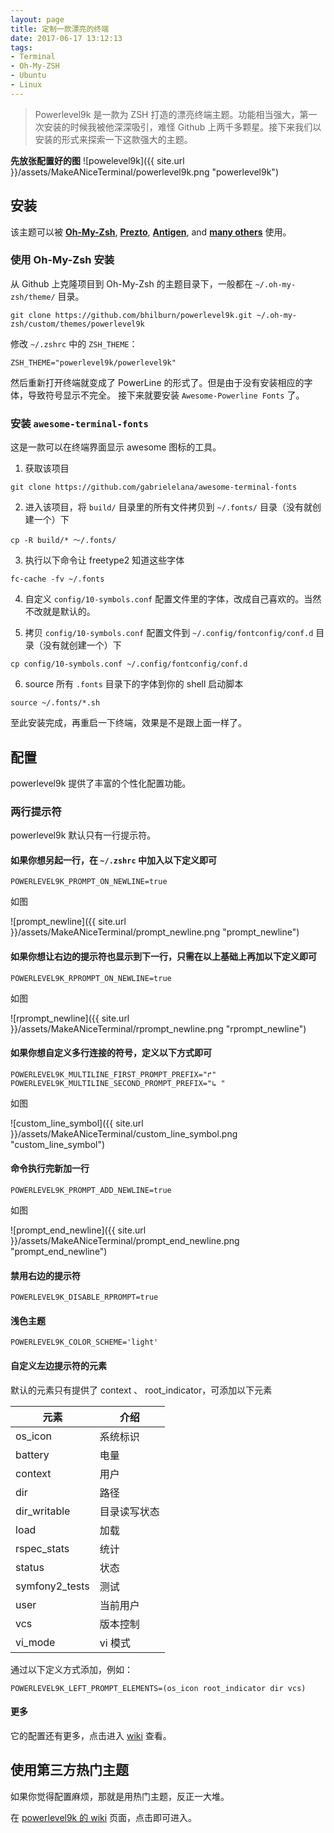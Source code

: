 ```yaml
---
layout: page
title: 定制一款漂亮的终端
date: 2017-06-17 13:12:13
tags:
- Terminal
- Oh-My-ZSH
- Ubuntu
- Linux
---
```


> Powerlevel9k 是一款为 ZSH 打造的漂亮终端主题。功能相当强大，第一次安装的时候我被他深深吸引，难怪 Github 上两千多颗星。接下来我们以安装的形式来探索一下这款强大的主题。


**先放张配置好的图**
![powelevel9k]({{ site.url }}/assets/MakeANiceTerminal/powerlevel9k.png "powerlevel9k")

## 安装

该主题可以被 **[Oh-My-Zsh](https://github.com/robbyrussell/oh-my-zsh)**, **[Prezto](https://github.com/sorin-ionescu/prezto)**, **[Antigen](https://github.com/zsh-users/antigen)**, and **[many others](https://github.com/bhilburn/powerlevel9k/wiki/Install-Instructions)** 使用。

### 使用 Oh-My-Zsh 安装

从 Github 上克隆项目到 Oh-My-Zsh 的主题目录下，一般都在 `~/.oh-my-zsh/theme/` 目录。
```
git clone https://github.com/bhilburn/powerlevel9k.git ~/.oh-my-zsh/custom/themes/powerlevel9k
```
修改 `~/.zshrc` 中的 `ZSH_THEME`：
```
ZSH_THEME="powerlevel9k/powerlevel9k"
```


然后重新打开终端就变成了 PowerLine 的形式了。但是由于没有安装相应的字体，导致符号显示不完全。
接下来就要安装 `Awesome-Powerline Fonts` 了。

### 安装 `awesome-terminal-fonts` 

这是一款可以在终端界面显示 awesome 图标的工具。

1. 获取该项目
```
git clone https://github.com/gabrielelana/awesome-terminal-fonts
```

2. 进入该项目，将 `build/` 目录里的所有文件拷贝到 `~/.fonts/` 目录（没有就创建一个）下
```
cp -R build/* ～/.fonts/
```

3. 执行以下命令让 freetype2 知道这些字体
```
fc-cache -fv ~/.fonts
```

4. 自定义 `config/10-symbols.conf` 配置文件里的字体，改成自己喜欢的。当然不改就是默认的。

5. 拷贝 `config/10-symbols.conf` 配置文件到 `~/.config/fontconfig/conf.d` 目录（没有就创建一个）下
```
cp config/10-symbols.conf ~/.config/fontconfig/conf.d
```

6. source 所有 `.fonts` 目录下的字体到你的 shell 启动脚本
```
source ~/.fonts/*.sh
```
至此安装完成，再重启一下终端，效果是不是跟上面一样了。

## 配置

powerlevel9k 提供了丰富的个性化配置功能。

### 两行提示符
powerlevel9k 默认只有一行提示符。

#### 如果你想另起一行，在 `~/.zshrc` 中加入以下定义即可
```
POWERLEVEL9K_PROMPT_ON_NEWLINE=true
```

如图

![prompt_newline]({{ site.url }}/assets/MakeANiceTerminal/prompt_newline.png "prompt_newline")

#### 如果你想让右边的提示符也显示到下一行，只需在以上基础上再加以下定义即可
```
POWERLEVEL9K_RPROMPT_ON_NEWLINE=true
```

如图

![rprompt_newline]({{ site.url }}/assets/MakeANiceTerminal/rprompt_newline.png "rprompt_newline")

#### 如果你想自定义多行连接的符号，定义以下方式即可

```
POWERLEVEL9K_MULTILINE_FIRST_PROMPT_PREFIX="↱"
POWERLEVEL9K_MULTILINE_SECOND_PROMPT_PREFIX="↳ "
```

如图

![custom_line_symbol]({{ site.url }}/assets/MakeANiceTerminal/custom_line_symbol.png "custom_line_symbol")

#### 命令执行完新加一行
```
POWERLEVEL9K_PROMPT_ADD_NEWLINE=true
```

如图

![prompt_end_newline]({{ site.url }}/assets/MakeANiceTerminal/prompt_end_newline.png "prompt_end_newline")


#### 禁用右边的提示符
```
POWERLEVEL9K_DISABLE_RPROMPT=true
```

#### 浅色主题
```
POWERLEVEL9K_COLOR_SCHEME='light'
```

#### 自定义左边提示符的元素
默认的元素只有提供了 context 、 root_indicator，可添加以下元素

元素 | 介绍 |
--- | --- 
os_icon | 系统标识 
battery | 电量 
context | 用户 
dir	| 路径 
dir_writable | 目录读写状态 
load | 加载 
rspec_stats | 统计 
status | 状态 
symfony2_tests | 测试 
user | 当前用户 
vcs	| 版本控制 
vi_mode	| vi 模式 

通过以下定义方式添加，例如：
```
POWERLEVEL9K_LEFT_PROMPT_ELEMENTS=(os_icon root_indicator dir vcs)
```

#### 更多
它的配置还有更多，点击进入 [wiki](https://github.com/bhilburn/powerlevel9k/wiki/Stylizing-Your-Prompt) 查看。

## 使用第三方热门主题
如果你觉得配置麻烦，那就是用热门主题，反正一大堆。

在 [powerlevel9k 的 wiki](https://github.com/bhilburn/powerlevel9k/wiki/Show-Off-Your-Config) 页面，点击即可进入。
